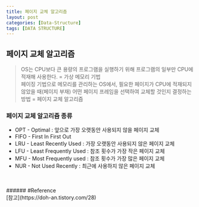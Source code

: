 ```yaml
---
title: 페이지 교체 알고리즘
layout: post
categories: [Data-Structure]
tags: [DATA STRUCTURE]
---
```


## 페이지 교체 알고리즘
> OS는 CPU보다 큰 용량의 프로그램을 실행하기 위해 프로그램의 일부만 CPU에 적재해 사용한다. = 가상 메모리 기법<Br/>
> 페이징 기법으로 메모리를 관리하는 OS에서, 필요한 페이지가 CPU에 적재되지 않았을 때(페이지 부재) 어떤 페이지 프레임을 선택하여 교체할 것인지 결정하는 방법 = 페이지 교체 알고리즘

### 페이지 교체 알고리즘 종류
- OPT - Optimal : 앞으로 가장 오랫동안 사용되지 않을 페이지 교체
- FIFO - First In First Out
- LRU - Least Recently Used : 가장 오랫동안 사용되지 않은 페이지 교체
- LFU - Least Frequently Used : 참조 횟수가 가장 작은 페이지 교체
- MFU - Most Frequently used : 참조 횟수가 가장 많은 페이지 교체
- NUR - Not Used Recently : 최근에 사용하지 않은 페이지 교체

<br/>
<br/>
###### #Reference
<br/>
[참고](https://doh-an.tistory.com/28)
